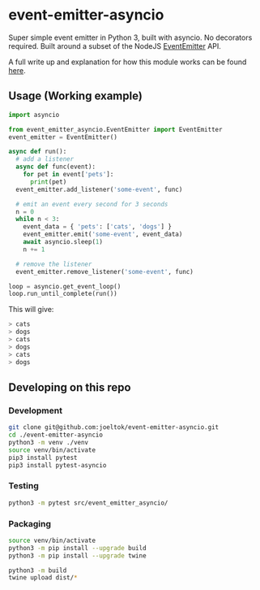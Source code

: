 # event-emitter-asyncio

Super simple event emitter in Python 3, built with asyncio. No decorators required. Built around a subset of the NodeJS [EventEmitter](https://nodejs.org/api/events.html#events_class_eventemitter) API. 

A full write up and explanation for how this module works can be found [here](https://joeltok.com/blog/2021-3/building-an-event-bus-in-python).

## Usage (Working example)

```py
import asyncio

from event_emitter_asyncio.EventEmitter import EventEmitter
event_emitter = EventEmitter()

async def run():
  # add a listener
  async def func(event):
    for pet in event['pets']:
      print(pet)
  event_emitter.add_listener('some-event', func)

  # emit an event every second for 3 seconds
  n = 0
  while n < 3:
    event_data = { 'pets': ['cats', 'dogs'] }
    event_emitter.emit('some-event', event_data)
    await asyncio.sleep(1)
    n += 1

  # remove the listener
  event_emitter.remove_listener('some-event', func)

loop = asyncio.get_event_loop()
loop.run_until_complete(run())
```

This will give:
```sh
> cats
> dogs
> cats
> dogs
> cats
> dogs
```

## Developing on this repo

### Development

```sh
git clone git@github.com:joeltok/event-emitter-asyncio.git
cd ./event-emitter-asyncio
python3 -m venv ./venv
source venv/bin/activate
pip3 install pytest
pip3 install pytest-asyncio
```

### Testing 

```sh
python3 -m pytest src/event_emitter_asyncio/
```

### Packaging

```sh
source venv/bin/activate
python3 -m pip install --upgrade build
python3 -m pip install --upgrade twine
```

```sh
python3 -m build
twine upload dist/*
```